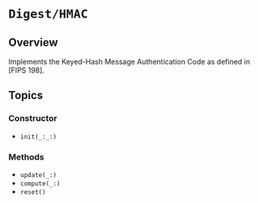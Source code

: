 # ``Digest/HMAC``

## Overview

Implements the Keyed-Hash Message Authentication Code as defined in [FIPS 198].

## Topics

### Constructor

- ``init(_:_:)``

### Methods

- ``update(_:)``
- ``compute(_:)``
- ``reset()``
